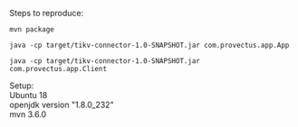 Steps to reproduce:

`mvn package`  

`java -cp target/tikv-connector-1.0-SNAPSHOT.jar com.provectus.app.App`    

 `java -cp target/tikv-connector-1.0-SNAPSHOT.jar com.provectus.app.Client`
 
 Setup:  
 Ubuntu 18  
 openjdk version "1.8.0_232"  
 mvn 3.6.0